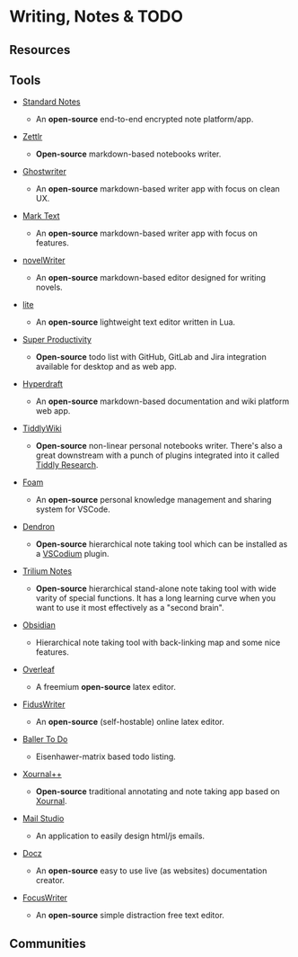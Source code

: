 # Writing, Notes & TODO

## Resources

## Tools

* [Standard Notes](https://standardnotes.org)
  
  * An **open-source** end-to-end encrypted note platform/app.

* [Zettlr](https://www.zettlr.com)
  
  * **Open-source** markdown-based notebooks writer.

* [Ghostwriter](https://wereturtle.github.io/ghostwriter)
  
  * An **open-source** markdown-based writer app with focus on clean UX.

* [Mark Text](https://marktext.app)
  
  * An **open-source** markdown-based writer app with focus on features.

* [novelWriter](https://github.com/vkbo/novelWriter)
  
  * An **open-source** markdown-based editor designed for writing novels.

* [lite](https://github.com/rxi/lite)
  
  * An **open-source** lightweight text editor written in Lua.

* [Super Productivity](https://super-productivity.com)
  
  * **Open-source** todo list with GitHub, GitLab and Jira integration available for desktop and as web app.

* [Hyperdraft](https://hyperdraft.rosano.ca)
  
  * An **open-source** markdown-based documentation and wiki platform web app. 

* [TiddlyWiki](https://tiddlywiki.com)
  
  * **Open-source** non-linear personal notebooks writer. There's also a great downstream with a punch of plugins integrated into it called [Tiddly Research](https://github.com/kebifurai/TiddlyResearch).

* [Foam](https://foambubble.github.io/foam)
  
  * An **open-source** personal knowledge management and sharing system for VSCode.

* [Dendron](https://dendron.so)
  
  * **Open-source** hierarchical note taking tool which can be installed as a [VSCodium](https://github.com/VSCodium/vscodium) plugin.

* [Trilium Notes](https://github.com/zadam/trilium)
  
  * **Open-source** hierarchical stand-alone note taking tool with wide varity of special functions. It has a long learning curve when you want to use it most effectively as a "second brain".

* [Obsidian](https://obsidian.md)
  
  * Hierarchical note taking tool with back-linking map and some nice features.

* [Overleaf](https://www.overleaf.com)
  
  * A freemium **open-source** latex editor.

* [FidusWriter](https://www.fiduswriter.org)
  
  * An **open-source** (self-hostable) online latex editor.

* [Baller To Do](https://ballertodo.com)
  
  * Eisenhawer-matrix based todo listing.

* [Xournal++](https://github.com/xournalpp/xournalpp)
  
  * **Open-source** traditional annotating and note taking app based on [Xournal](https://sourceforge.net/projects/xournal/).

* [Mail Studio](https://mailstudio.app)
  
  * An application to easily design html/js emails.

* [Docz](https://github.com/pedronauck/docz)
  
  * An **open-source** easy to use live (as websites) documentation creator.

* [FocusWriter](https://github.com/gottcode/focuswriter)
  
  * An **open-source** simple distraction free text editor.

## Communities
